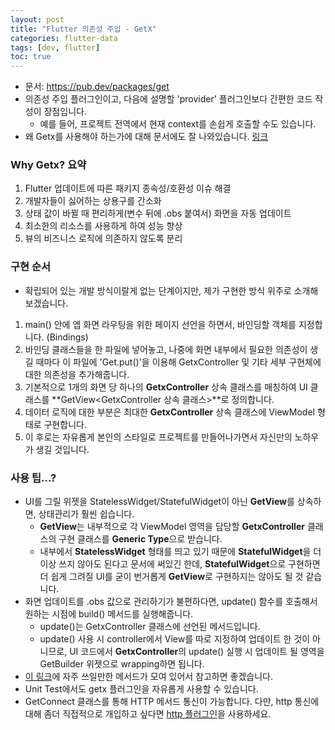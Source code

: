 ```yaml
---
layout: post
title: "Flutter 의존성 주입 - GetX"
categories: flutter-data
tags: [dev, flutter]
toc: true
---
```


- 문서: https://pub.dev/packages/get
- 의존성 주입 플러그인이고, 다음에 설명할 'provider' 플러그인보다 간편한 코드 작성이 장점입니다.
  - 예를 들어, 프로젝트 전역에서 현재 context를 손쉽게 호출할 수도 있습니다.
- 왜 Getx를 사용해야 하는가에 대해 문서에도 잘 나와있습니다. [링크](https://pub.dev/packages/get#why-getx)

### Why Getx? 요약
1. Flutter 업데이트에 따른 패키지 종속성/호환성 이슈 해결
2. 개발자들이 싫어하는 상용구를 간소화
3. 상태 값이 바뀔 때 편리하게(변수 뒤에 .obs 붙여서) 화면을 자동 업데이트
4. 최소한의 리소스를 사용하게 하여 성능 향상
5. 뷰의 비즈니스 로직에 의존하지 않도록 분리

### 구현 순서
- 확립되어 있는 개발 방식이랄게 없는 단계이지만, 제가 구현한 방식 위주로 소개해보겠습니다.
1. main() 안에 엡 화면 라우팅을 위한 페이지 선언을 하면서, 바인딩할 객체를 지정합니다. (Bindings)
2. 바인딩 클래스들을 한 파일에 넣어놓고, 나중에 화면 내부에서 필요한 의존성이 생길 때마다 이 파일에 'Get.put()'을 이용해 GetxController 및 기타 세부 구현체에 대한 의존성을 추가해줍니다.
3. 기본적으로 1개의 화면 당 하나의 **GetxController** 상속 클래스를 매칭하여 UI 클래스를 **GetView<GetxController 상속 클래스>**로 정의합니다.
4. 데이터 로직에 대한 부분은 최대한 **GetxController** 상속 클래스에 ViewModel 형태로 구현합니다.
5. 이 후로는 자유롭게 본인의 스타일로 프로젝트를 만들어나가면서 자신만의 노하우가 생길 것입니다.

### 사용 팁...?
- UI를 그릴 위젯을 StatelessWidget/StatefulWidget이 아닌 **GetView**를 상속하면, 상태관리가 훨씬 쉽습니다.
  - **GetView**는 내부적으로 각 ViewModel 영역을 담당할 **GetxController** 클래스의 구현 클래스를 **Generic Type**으로 받습니다.
  - 내부에서 **StatelessWidget** 형태를 띄고 있기 때문에 **StatefulWidget**을 더이상 쓰지 않아도 된다고 문서에 써있긴 한데,
    **StatefulWidget**으로 구현하면 더 쉽게 그려질 UI를 굳이 번거롭게 **GetView**로 구현하지는 않아도 될 것 같습니다.
- 화면 업데이트를 .obs 값으로 관리하기가 불편하다면, update() 함수를 호출해서 원하는 시점에 build() 메서드를 실행해줍니다.
  - update()는 GetxController 클래스에 선언된 메서드입니다.
  - update() 사용 시 controller에서 View를 따로 지정하여 업데이트 한 것이 아니므로, UI 코드에서 **GetxController**의 update() 실행 시 업데이트 될 영역을 GetBuilder 위젯으로 wrapping하면 됩니다.
- [이 링크](https://pub.dev/packages/get#other-advanced-apis)에 자주 쓰일만한 메서드가 모여 있어서 참고하면 좋겠습니다.
- Unit Test에서도 getx 플러그인을 자유롭게 사용할 수 있습니다.
- GetConnect 클래스를 통해 HTTP 메서드 통신이 가능합니다. 다만, http 통신에 대해 좀더 직접적으로 개입하고 싶다면 [http 플러그인](https://pub.dev/packages/http)을 사용하세요.
